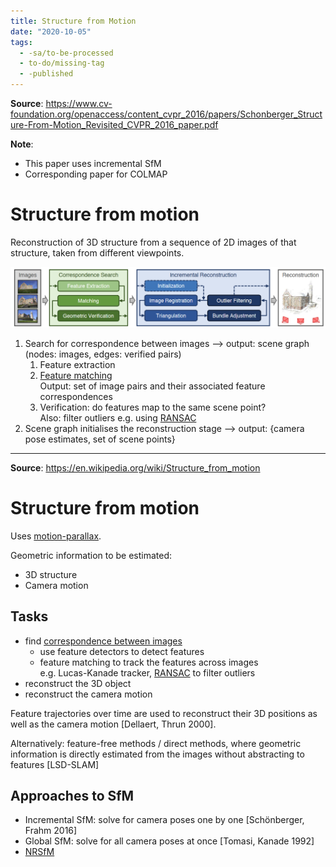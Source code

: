 ```yaml
---
title: Structure from Motion
date: "2020-10-05"
tags:
  - -sa/to-be-processed
  - to-do/missing-tag
  - -published
---
```


**Source**: https://www.cv-foundation.org/openaccess/content_cvpr_2016/papers/Schonberger_Structure-From-Motion_Revisited_CVPR_2016_paper.pdf

**Note**:
* This paper uses incremental SfM
* Corresponding paper for COLMAP

# Structure from motion
Reconstruction of 3D structure from a sequence of 2D images of that structure, taken from different viewpoints.

![](/_img/sfm-pipeline.png)
1. Search for correspondence between images --> output: scene graph (nodes: images, edges: verified pairs)
	1. Feature extraction
	2. [Feature matching](studienarbeit/feature-matching.md)  
		Output: set of image pairs and their associated feature correspondences
	3. Verification: do features map to the same scene point?  
		Also: filter outliers e.g. using [RANSAC](SLAM/ransac.md)
2. Scene graph initialises the reconstruction stage --> output: {camera pose estimates, set of scene points}


---

**Source**: https://en.wikipedia.org/wiki/Structure_from_motion

# Structure from motion

Uses [motion-parallax](definitions/motion-parallax.md).

Geometric information to be estimated:
* 3D structure
* Camera motion

## Tasks
* find [correspondence between images](studienarbeit/feature-matching.md)
	* use feature detectors to detect features
	* feature matching to track the features across images  
		e.g. Lucas-Kanade tracker, [RANSAC](SLAM/ransac.md) to filter outliers
* reconstruct the 3D object
* reconstruct the camera motion

Feature trajectories over time are used to reconstruct their 3D positions as well as the camera motion [Dellaert, Thrun 2000].

Alternatively: feature-free methods / direct methods, where geometric information is directly estimated from the images without abstracting to features [LSD-SLAM]


## Approaches to SfM
* Incremental SfM: solve for camera poses one by one [Schönberger, Frahm 2016]
* Global SfM: solve for all camera poses at once [Tomasi, Kanade 1992]
* [NRSfM](studienarbeit/nrsfm.md)